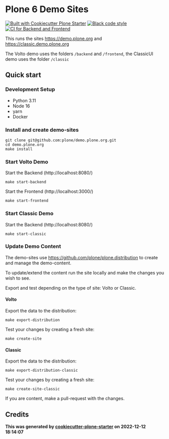 # Plone 6 Demo Sites

[![Built with Cookiecutter Plone Starter](https://img.shields.io/badge/built%20with-Cookiecutter%20Plone%20Starter-0083be.svg?logo=cookiecutter)](https://github.com/collective/cookiecutter-plone-starter/)
[![Black code style](https://img.shields.io/badge/code%20style-black-000000.svg)](https://github.com/ambv/black)
[![CI for Backend and Frontend](https://github.com/plone/demo.plone.org/actions/workflows/ci.yml/badge.svg)](https://github.com/plone/demo.plone.org/actions/workflows/ci.yml)

This runs the sites https://demo.plone.org and https://classic.demo.plone.org

The Volto demo uses the folders `/backend` and `/frontend`, the ClassicUI demo uses the folder `/classic`

## Quick start

### Development Setup

- Python 3.11
- Node 16
- yarn
- Docker

### Install and create demo-sites

```shell
git clone git@github.com:plone/demo.plone.org.git
cd demo.plone.org
make install
```

### Start Volto Demo

Start the Backend (http://localhost:8080/)

```shell
make start-backend
```

Start the Frontend (http://localhost:3000/)

```shell
make start-frontend
```

### Start Classic Demo

Start the Backend (http://localhost:8080/)

```shell
make start-classic
```

### Update Demo Content

The demo-sites use https://github.com/plone/plone.distribution to create and manage the demo-content.

To update/extend the content run the site locally and make the changes you wish to see.

Export and test depending on the type of site: Volto or Classic.

#### Volto

Export the data to the distribution:

```shell
make export-distribution
```

Test your changes by creating a fresh site:

```shell
make create-site
```

#### Classic

Export the data to the distribution:

```shell
make export-distribution-classic
```

Test your changes by creating a fresh site:

```shell
make create-site-classic
```

If you are content, make a pull-request with the changes.

## Credits

**This was generated by [cookiecutter-plone-starter](https://github.com/collective/cookiecutter-plone-starter) on 2022-12-12 18:14:07**
